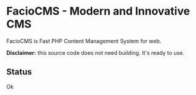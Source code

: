 # FacioCMS - Modern and Innovative CMS 
FacioCMS is Fast PHP Content Management System for web. 

**Disclaimer:** this source code does not need building. It's ready to use.

## Status
Ok